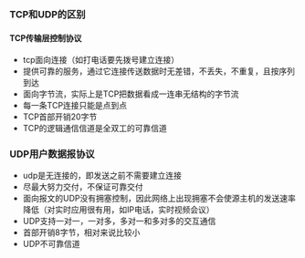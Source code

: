 ### TCP和UDP的区别

#### TCP传输层控制协议

* tcp面向连接（如打电话要先拨号建立连接）
* 提供可靠的服务，通过它连接传送数据时无差错，不丢失，不重复，且按序列到达
* 面向字节流，实际上是TCP把数据看成一连串无结构的字节流
* 每一条TCP连接只能是点到点
* TCP首部开销20字节
* TCP的逻辑通信信道是全双工的可靠信道

### UDP用户数据报协议

* udp是无连接的，即发送之前不需要建立连接 
* 尽最大努力交付，不保证可靠交付
* 面向报文的UDP没有拥塞控制，因此网络上出现拥塞不会使源主机的发送速率降低（对实时应用很有用，如IP电话，实时视频会议）
* UDP支持一对一，一对多，多对一和多对多的交互通信
* 首部开销8字节，相对来说比较小
* UDP不可靠信道

